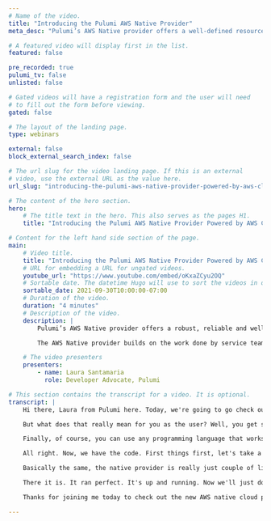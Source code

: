 ```yaml
---
# Name of the video.
title: "Introducing the Pulumi AWS Native Provider"
meta_desc: "Pulumi’s AWS Native provider offers a well-defined resource model for AWS that allows developers to build, deploy, and manage AWS infrastructure."

# A featured video will display first in the list.
featured: false

pre_recorded: true
pulumi_tv: false
unlisted: false

# Gated videos will have a registration form and the user will need
# to fill out the form before viewing.
gated: false

# The layout of the landing page.
type: webinars

external: false
block_external_search_index: false

# The url slug for the video landing page. If this is an external
# video, use the external URL as the value here.
url_slug: "introducing-the-pulumi-aws-native-provider-powered-by-aws-cloud-control-api"

# The content of the hero section.
hero:
    # The title text in the hero. This also serves as the pages H1.
    title: "Introducing the Pulumi AWS Native Provider Powered by AWS Cloud Control API"

# Content for the left hand side section of the page.
main:
    # Video title.
    title: "Introducing the Pulumi AWS Native Provider Powered by AWS Cloud Control API"
    # URL for embedding a URL for ungated videos.
    youtube_url: "https://www.youtube.com/embed/oKxaZCyu2OQ"
    # Sortable date. The datetime Hugo will use to sort the videos in date order.
    sortable_date: 2021-09-30T10:00:00-07:00
    # Duration of the video.
    duration: "4 minutes"
    # Description of the video.
    description: |
        Pulumi’s AWS Native provider offers a robust, reliable and well-defined resource model for AWS that allows infrastructure teams and developers to build, deploy, and manage AWS infrastructure with languages like TypeScript, Python, Go and C#.

        The AWS Native provider builds on the work done by service teams at AWS to define the resource model for their services.  This ensures a rock solid provisioning lifecycle for resources deployed with the AWS Native provider and same-day support for all new features in the AWS Cloud Control API.

    # The video presenters
    presenters:
        - name: Laura Santamaria
          role: Developer Advocate, Pulumi

# This section contains the transcript for a video. It is optional.
transcript: |
    Hi there, Laura from Pulumi here. Today, we're going to go check out the new native provider for AWS, that you can use with Pulumi. Native providers work directly with the cloud providers resource model. In this case, we're working with AWS's Cloud Control API, which directly accesses AWS's resource model. That means you get direct access to the resource model as well. Built only by AWS. You can rely on everything that they have, and you're not really relying on any kind of a bridge.

    But what does that really mean for you as the user? Well, you get same-day updates. If you see something really cool at re:Invent, as long as it's on AWS, it's out for Pulumi. In addition, you get a solid and reliable provisioning experience, just like you're using the console.

    Finally, of course, you can use any programming language that works with Pulumi, just like you've come to know and love. Enough about the high level stuff though. Let's go code.

    All right. Now, we have the code. First things first, let's take a quick look at what the classic provider was for anybody who's not familiar with the AWS classic provider. This is a simple Lambda function that is going to have our state machine running. It's pretty basic. We just have this little file archive that's running this hello.api. Nothing too exciting when it comes to a Lambda, but it should give you a rough idea. The IAM that's being imported here is just the IAM. You see this one here on line six IAM.Lambda_role.ARN. That is calling to a actual separate file that we've written up that abstracts away all of the IAM role creation and role binding all the role policy information that isn't in the provider just yet, because this is a beta release. That's coming, but we didn't really want to get everything a little too confused with the that. This is just what the classic provider looks like. Let's see what the native provider looks like.

    Basically the same, the native provider is really just couple of little things that we've abstracted out one or two, like this definition string, instead of definition, for this same exact code. If you wanted to actually have definition, you just changed the code up a little bit, but I wanted to show just how similar all of this is. It's not that much different, but you're going to get all of those benefits of using the native provider by being able to do this. So let's go ahead and we are going to deploy this. Just the simple quick the Pulumi me up and through the magic of movie, we're going to zoom ahead until we're all ready to go. And there we have it. So this is all deployed. Let's just double check. I have a little command here, just running AWS. The step functions feature from the CLI, just to see we use a quick stack output to the state machine saying here, give me that information.

    There it is. It ran perfect. It's up and running. Now we'll just do a quick little 'pulumi destroy' here to take down that stack real quick. While that's running, just something to know is we also have the new cf2pulumi tool. The cf2pulumi tool is taking any CloudFormation set up and converting it to Pulumi. The tool is coming out as part of this preview. So please do go check it out. It allows us to migrate any configure really. And if it's deprecated right now, if it's not exactly ready just yet with the cloud control API, there is a little note saying that we're not ready just yet for you.

    Thanks for joining me today to check out the new AWS native cloud provider with Pulumi. I hope that gave you a sense of what's possible and what's next with cloud engineering with Pulumi. Give it a try and let us know what you think. See you soon. Bye.

---
```

